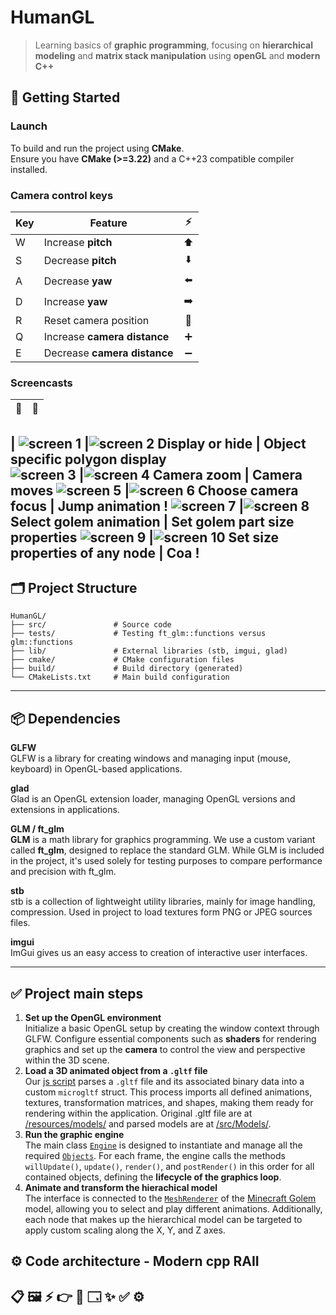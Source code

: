 # HumanGL

> Learning basics of **graphic programming**, focusing on  **hierarchical modeling** and **matrix stack manipulation** using **openGL** and **modern C++**

## 🚀 Getting Started

### **Launch**

To build and run the project using **CMake**.  
Ensure you have **CMake (>=3.22)** and a C++23 compatible compiler installed.

### **Camera control keys**

Key | Feature                       | ⚡
---|-------------------------------| :---:
W | Increase **pitch**             | ⬆️
S | Decrease **pitch**             | ⬇️
A | Decrease **yaw**               | ⬅️
D | Increase **yaw**               | ➡️
R | Reset camera position          | 🔄
Q | Increase **camera distance**   | ➕
E | Decrease **camera distance**   | ➖

### **Screencasts**

🎥 | 🎥
:---:| :---:
 | 
![screen 1](./resources/screenshots/golem01.png) |![screen 2](./resources/screenshots/golem01.png)
Display or hide | Object specific polygon display  
![screen 3](./resources/screenshots/golem01.png) |![screen 4](./resources/screenshots/golem01.png)
Camera zoom | Camera moves 
![screen 5](./resources/screenshots/golem01.png) |![screen 6](./resources/screenshots/frog01.png)
Choose camera focus | Jump animation !
![screen 7](./resources/screenshots/golem01.png) |![screen 8](./resources/screenshots/golem01.png)
Select golem animation | Set golem part size properties
![screen 9](./resources/screenshots/golem01.png) |![screen 10](./resources/screenshots/frog01.png)
Set size properties of any node | Coa !
---

## 🗂️ Project Structure

```
HumanGL/
├── src/               # Source code
├── tests/             # Testing ft_glm::functions versus glm::functions
├── lib/               # External libraries (stb, imgui, glad)
├── cmake/             # CMake configuration files
├── build/             # Build directory (generated)
└── CMakeLists.txt     # Main build configuration
```

---

## 📦 Dependencies

**GLFW**  
GLFW is a library for creating windows and managing input (mouse, keyboard) in OpenGL-based applications.

**glad**  
Glad is an OpenGL extension loader, managing OpenGL versions and extensions in applications.

**GLM / ft_glm**  
**GLM** is a math library for graphics programming. We use a custom variant called **ft_glm**, designed to replace the standard GLM. While GLM is included in the project, it's used solely for testing purposes to compare performance and precision with ft_glm.

**stb**  
stb is a collection of lightweight utility libraries, mainly for image handling, compression. Used in project to load textures form PNG or JPEG sources files.

**imgui**  
ImGui gives us an easy access to creation of interactive user interfaces.

---

## ✅ Project main steps

1. **Set up the OpenGL environment**  
   Initialize a basic OpenGL setup by creating the window context through GLFW. Configure essential components such as **shaders** for rendering graphics and set up the **camera** to control the view and perspective within the 3D scene.
2. **Load a 3D animated object from a `.gltf` file**  
   Our [js script](./resources/models/gltf_to_microgltf.js) parses a `.gltf` file and its associated binary data into a custom `microgltf` struct. This process imports all defined animations, textures, transformation matrices, and shapes, making them ready for rendering within the application. Original .gltf file are at [/resources/models/](./resources/models/) and parsed models are at [/src/Models/](./src/Models/).
3. **Run the graphic engine**  
   The main class [`Engine`](./src/Engine/Engine.h) is designed to instantiate and manage all the required [`Objects`](./src/Engine/Object.h). For each frame, the engine calls the methods `willUpdate()`, `update()`, `render()`, and `postRender()` in this order for all contained objects, defining the **lifecycle of the graphics loop**.
4. **Animate and  transform the hierachical model**  
   The interface is connected to the [`MeshRenderer`](./src/Components/MeshRenderer.h) of the [Minecraft Golem](https://sketchfab.com/3d-models/mutant-iron-golem-minecraft-animated-a139255741d14274961e5b51d3c8c04f) model, allowing you to select and play different animations. Additionally, each node that makes up the hierarchical model can be targeted to apply custom scaling along the X, Y, and Z axes.

## ⚙️ Code architecture - Modern cpp RAII

## 📋 🖼️ ⚡ 👉 🎥 🗔 ✨ ✅ ⚙️


